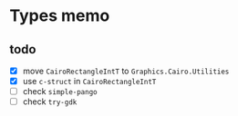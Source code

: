 Types memo
==========

todo
----

* [x] move `CairoRectangleIntT` to `Graphics.Cairo.Utilities`
* [x] use `c-struct` in `CairoRectangleIntT`
* [ ] check `simple-pango`
* [ ] check `try-gdk`
